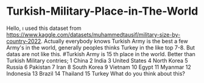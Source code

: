 # Turkish-Military-Place-in-The-World
Hello, ı used this dataset from https://www.kaggle.com/datasets/muhammedtausif/military-size-by-country-2022.
Actually everybody knows Turkish Army is the best a few Army's in the world, generally peoples thinks Turkey in the like top 7-8.
But datas are not like this.
#Turkish Army is 15 th place in the world.
Better than Turkish Military contries;
1             China
2             India
3     United States
4       North Korea
5            Russia
6          Pakistan
7              Iran
8       South Korea
9           Vietnam
10             Egypt
11          Myanmar
12        Indonesia
13           Brazil
14         Thailand
15           Turkey
What do you think about this?
